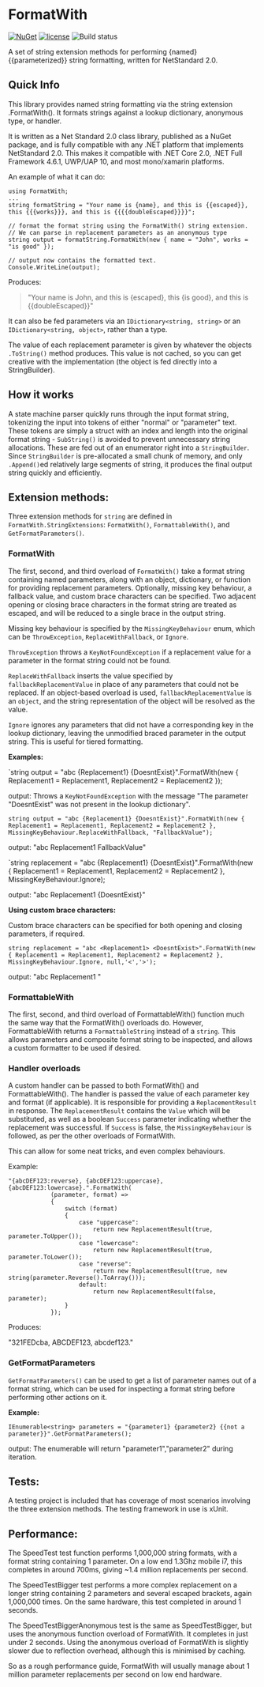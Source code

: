 # FormatWith

[![NuGet](https://img.shields.io/nuget/v/FormatWith)](https://www.nuget.org/packages/FormatWith/)
[![license](https://img.shields.io/github/license/crozone/FormatWith)](https://github.com/crozone/FormatWith/blob/master/License.txt)
![Build status](https://github.com/crozone/FormatWith/workflows/CI/badge.svg)

A set of string extension methods for performing {named} {{parameterized}} string formatting, written for NetStandard 2.0.

## Quick Info

This library provides named string formatting via the string extension .FormatWith(). It formats strings against a lookup dictionary, anonymous type, or handler.

It is written as a Net Standard 2.0 class library, published as a NuGet package, and is fully compatible with any .NET platform that implements NetStandard 2.0. This makes it compatible with .NET Core 2.0, .NET Full Framework 4.6.1, UWP/UAP 10, and most mono/xamarin platforms.

An example of what it can do:

    using FormatWith;
    ...
    string formatString = "Your name is {name}, and this is {{escaped}}, this {{{works}}}, and this is {{{{doubleEscaped}}}}";
    
    // format the format string using the FormatWith() string extension.
    // We can parse in replacement parameters as an anonymous type
    string output = formatString.FormatWith(new { name = "John", works = "is good" });
    
    // output now contains the formatted text.
    Console.WriteLine(output);

Produces:

> "Your name is John, and this is {escaped}, this {is good}, and this is {{doubleEscaped}}"

It can also be fed parameters via an `IDictionary<string, string>` or an `IDictionary<string, object>`, rather than a type.

The value of each replacement parameter is given by whatever the objects `.ToString()` method produces. This value is not cached, so you can get creative with the implementation (the object is fed directly into a StringBuilder).

## How it works

A state machine parser quickly runs through the input format string, tokenizing the input into tokens of either "normal" or "parameter" text. These tokens are simply a struct with an index and length into the original format string - `SubString()` is avoided to prevent unnecessary string allocations. These are fed out of an enumerator right into a `StringBuilder`. Since `StringBuilder` is pre-allocated a small chunk of memory, and only `.Append()`ed relatively large segments of string, it produces the final output string quickly and efficiently.

## Extension methods:

Three extension methods for `string` are defined in `FormatWith.StringExtensions`: `FormatWith()`, `FormattableWith()`, and `GetFormatParameters()`.

### FormatWith

The first, second, and third overload of `FormatWith()` take a format string containing named parameters, along with an object, dictionary, or function for providing replacement parameters. Optionally, missing key behaviour, a fallback value, and custom brace characters can be specified. Two adjacent opening or closing brace characters in the format string are treated as escaped, and will be reduced to a single brace in the output string.

Missing key behaviour is specified by the `MissingKeyBehaviour` enum, which can be `ThrowException`, `ReplaceWithFallback`, or `Ignore`.

`ThrowException` throws a `KeyNotFoundException` if a replacement value for a parameter in the format string could not be found.

`ReplaceWithFallback` inserts the value specified by `fallbackReplacementValue` in place of any parameters that could not be replaced. If an object-based overload is used, `fallbackReplacementValue` is an `object`, and the string representation of the object will be resolved as the value.

`Ignore` ignores any parameters that did not have a corresponding key in the lookup dictionary, leaving the unmodified braced parameter in the output string. This is useful for tiered formatting.

**Examples:**

`string output = "abc {Replacement1} {DoesntExist}".FormatWith(new { Replacement1 = Replacement1, Replacement2 = Replacement2 });

output: Throws a `KeyNotFoundException` with the message "The parameter \"DoesntExist\" was not present in the lookup dictionary".

`string output = "abc {Replacement1} {DoesntExist}".FormatWith(new { Replacement1 = Replacement1, Replacement2 = Replacement2 }, MissingKeyBehaviour.ReplaceWithFallback, "FallbackValue");`

output: "abc Replacement1 FallbackValue"

`string replacement = "abc {Replacement1} {DoesntExist}".FormatWith(new { Replacement1 = Replacement1, Replacement2 = Replacement2 }, MissingKeyBehaviour.Ignore);

output: "abc Replacement1 {DoesntExist}"

**Using custom brace characters:**

Custom brace characters can be specified for both opening and closing parameters, if required.

`string replacement = "abc <Replacement1> <DoesntExist>".FormatWith(new { Replacement1 = Replacement1, Replacement2 = Replacement2 }, MissingKeyBehaviour.Ignore, null,'<','>');`

output: "abc Replacement1 <DoesntExist>"

### FormattableWith

The first, second, and third overload of FormattableWith() function much the same way that the FormatWith() overloads do. However, FormattableWith returns a `FormattableString` instead of a `string`. This allows parameters and composite format string to be inspected, and allows a custom formatter to be used if desired.

### Handler overloads

A custom handler can be passed to both FormatWith() and FormattableWith(). The handler is passed the value of each parameter key and format (if applicable). It is responsible for providing a `ReplacementResult` in response. The `ReplacementResult` contains the `Value` which will be substituted, as well as a boolean `Success` parameter indicating whether the replacement was successful. If `Success` is false, the `MissingKeyBehaviour` is followed, as per the other overloads of FormatWith.

This can allow for some neat tricks, and even complex behaviours.

Example:

    "{abcDEF123:reverse}, {abcDEF123:uppercase}, {abcDEF123:lowercase}.".FormatWith(
                (parameter, format) =>
                {
                    switch (format)
                    {
                        case "uppercase":
                            return new ReplacementResult(true, parameter.ToUpper());
                        case "lowercase":
                            return new ReplacementResult(true, parameter.ToLower());
                        case "reverse":
                            return new ReplacementResult(true, new string(parameter.Reverse().ToArray()));
                        default:
                            return new ReplacementResult(false, parameter);
                    }
                });

Produces:

"321FEDcba, ABCDEF123, abcdef123."

### GetFormatParameters

`GetFormatParameters()` can be used to get a list of parameter names out of a format string, which can be used for inspecting a format string before performing other actions on it.

**Example:**

`IEnumerable<string> parameters = "{parameter1} {parameter2} {{not a parameter}}".GetFormatParameters();`

output: The enumerable will return "parameter1","parameter2" during iteration.

## Tests:

A testing project is included that has coverage of most scenarios involving the three extension methods. The testing framework in use is xUnit.

## Performance:

The SpeedTest test function performs 1,000,000 string formats, with a format string containing 1 parameter. On a low end 1.3Ghz mobile i7, this completes in around 700ms, giving ~1.4 million replacements per second.

The SpeedTestBigger test performs a more complex replacement on a longer string containing 2 parameters and several escaped brackets, again 1,000,000 times. On the same hardware, this test completed in around 1 seconds.

The SpeedTestBiggerAnonymous test is the same as SpeedTestBigger, but uses the anonymous function overload of FormatWith. It completes in just under 2 seconds. Using the anonymous overload of FormatWith is slightly slower due to reflection overhead, although this is minimised by caching.

So as a rough performance guide, FormatWith will usually manage about 1 million parameter replacements per second on low end hardware.
